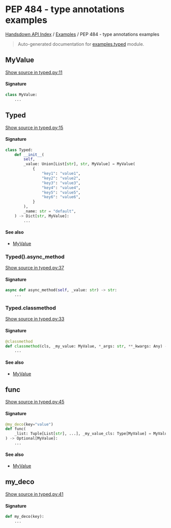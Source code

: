 # PEP 484 - type annotations examples

[Handsdown API Index](../README.md#handsdown-api-index) /
[Examples](./index.md#examples) /
PEP 484 - type annotations examples

> Auto-generated documentation for [examples.typed](https://github.com/vemel/handsdown/blob/main/examples/typed.py) module.

## MyValue

[Show source in typed.py:11](https://github.com/vemel/handsdown/blob/main/examples/typed.py#L11)

#### Signature

```python
class MyValue:
    ...
```



## Typed

[Show source in typed.py:15](https://github.com/vemel/handsdown/blob/main/examples/typed.py#L15)

#### Signature

```python
class Typed:
    def __init__(
        self,
        _value: Union[List[str], str, MyValue] = MyValue(
            {
                "key1": "value1",
                "key2": "value2",
                "key3": "value3",
                "key4": "value4",
                "key5": "value5",
                "key6": "value6",
            }
        ),
        _name: str = "default",
    ) -> Dict[str, MyValue]:
        ...
```

#### See also

- [MyValue](#myvalue)

### Typed().async_method

[Show source in typed.py:37](https://github.com/vemel/handsdown/blob/main/examples/typed.py#L37)

#### Signature

```python
async def async_method(self, _value: str) -> str:
    ...
```

### Typed.classmethod

[Show source in typed.py:33](https://github.com/vemel/handsdown/blob/main/examples/typed.py#L33)

#### Signature

```python
@classmethod
def classmethod(cls, _my_value: MyValue, *_args: str, **_kwargs: Any) -> None:
    ...
```

#### See also

- [MyValue](#myvalue)



## func

[Show source in typed.py:45](https://github.com/vemel/handsdown/blob/main/examples/typed.py#L45)

#### Signature

```python
@my_deco(key="value")
def func(
    _list: Tuple[List[str], ...], _my_value_cls: Type[MyValue] = MyValue, **_kwargs: None
) -> Optional[MyValue]:
    ...
```

#### See also

- [MyValue](#myvalue)



## my_deco

[Show source in typed.py:41](https://github.com/vemel/handsdown/blob/main/examples/typed.py#L41)

#### Signature

```python
def my_deco(key):
    ...
```



